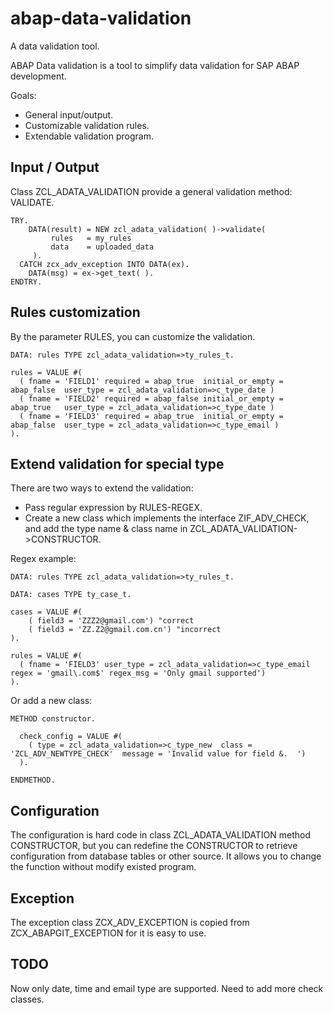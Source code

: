 # abap-data-validation
A data validation tool.

ABAP Data validation is a tool to simplify data validation for SAP ABAP development.

Goals:
* General input/output.
* Customizable validation rules.
* Extendable validation program.

## Input / Output
Class ZCL_ADATA_VALIDATION provide a general validation method: VALIDATE. 

    TRY.
        DATA(result) = NEW zcl_adata_validation( )->validate(
             rules   = my_rules
             data    = uploaded_data
         ).
      CATCH zcx_adv_exception INTO DATA(ex).
        DATA(msg) = ex->get_text( ).
    ENDTRY.    

## Rules customization
By the parameter RULES, you can customize the validation.

    DATA: rules TYPE zcl_adata_validation=>ty_rules_t.

    rules = VALUE #(
      ( fname = 'FIELD1' required = abap_true  initial_or_empty = abap_false  user_type = zcl_adata_validation=>c_type_date )
      ( fname = 'FIELD2' required = abap_false initial_or_empty = abap_true   user_type = zcl_adata_validation=>c_type_date )
      ( fname = 'FIELD3' required = abap_true  initial_or_empty = abap_false  user_type = zcl_adata_validation=>c_type_email )
    ).

## Extend validation for special type
There are two ways to extend the validation:
* Pass regular expression by RULES-REGEX.
* Create a new class which implements the interface ZIF_ADV_CHECK, and add the type name & class name in ZCL_ADATA_VALIDATION->CONSTRUCTOR.

Regex example:

    DATA: rules TYPE zcl_adata_validation=>ty_rules_t.

    DATA: cases TYPE ty_case_t.

    cases = VALUE #(
        ( field3 = 'ZZZ2@gmail.com') "correct
        ( field3 = 'ZZ.Z2@gmail.com.cn') "incorrect
    ).

    rules = VALUE #(
      ( fname = 'FIELD3' user_type = zcl_adata_validation=>c_type_email regex = 'gmail\.com$' regex_msg = 'Only gmail supported')
    ).
    
Or add a new class: 

    METHOD constructor.

      check_config = VALUE #(
        ( type = zcl_adata_validation=>c_type_new  class = 'ZCL_ADV_NEWTYPE_CHECK'  message = 'Invalid value for field &.  ')
      ).

    ENDMETHOD.
    
## Configuration 
The configuration is hard code in class ZCL_ADATA_VALIDATION method CONSTRUCTOR, but you can redefine the CONSTRUCTOR to retrieve configuration from database tables or other source. It allows you to change the function without modify existed program.

## Exception
The exception class ZCX_ADV_EXCEPTION is copied from ZCX_ABAPGIT_EXCEPTION for it is easy to use.

## TODO
Now only date, time and email type are supported. Need to add more check classes.
